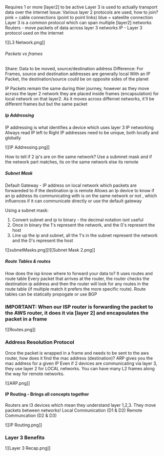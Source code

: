 Requires 1 or more [layer2] to be active
Layer 3 is used to actually transport data over the internet
Issue: Various layer 2 protocols are used, how to join?
pink = cable connections (point to point links)
blue = sateelite connection
Layer 3 is a common protocol which can span multiple [layer2] networks
Routers - move packets of data across layer 3 networks
IP - Layer 3 protocol used on the internet

![[L3 Network.png]]


###### Packets vs frames
Share: Data to be moved, source/destination address
Difference: For Frames, source and destination addresses are generally local
With an IP Packet, the destination/source could be on opposite sides of the planet

IP Packets remain the same during thier journey, however as they move across the layer 2 network they are placed inside frames (encapsulation) for local network on that layer2. As it moves across differnet networks, it'll be different frames but but the same packet


##### Ip Addressing
IP addressing is what identifies a device which uses layer 3 IP networking
Always read IP left to Right
IP addresses need to be unique, both locally and globally

![[IP Addressing.png]]

How to tell if 2 ip's are on the same network?
Use a submnet mask and if the network part matches, its on the same network else its remote

##### Subnet Mask

Default Gateway - IP address on local network which packets are forwareded to if the destination ip is remote
Allows an Ip device to know if an ip address its communicating with is on the same network or not , which influences if it can communicate directly or use the default gateway

Using a subnet mask:
1. Convert subnet and ip to binary - the decimal notation isnt useful 
2. Once in binary the 1's represent the network, and the 0's represent the host
3. Line up the ip and subnet, all the 1's in the subnet represent the network and the 0's represent the host

![[subnetMasks.png]]![[Subnet Mask 2.png]]

##### Route Tables & routes
How does the isp know where to forward your data to? It uses routes and route table
Every packet that arrives at the router, the router checks the destination ip address and then the router will look for any routes in the route table (if multiple match it prefers the more specific route). 
Route tables can be statically propogate or use BGP 

### IMPORTANT: When our ISP router is forwarding the packet to the AWS router, it does it via [layer 2] and encapsulates the packet in a frame

![[Routes.png]]

### Address Resolution Protocol
Once the packet is wrapped in a frame and needs to be sent to the aws router, how does it find the mac address (destination)?
ARP gives you the mac address for a given IP
Even if 2 devices are communicating via layer 3, they use layer 2 for LOCAL networks. You can have many L2 frames along the way for remote networks.

![[ARP.png]]


#### IP Routing - Brings all concepts together
Routers are l3 devices which mean they understand layer 1,2,3. They move packets between networks!
Local Communication (D1 & D2)
Remote Communcation (D2 & D3)

![[IP Routing.png]]

### Layer 3 Benefits

![[Layer 3 Recap.png]]